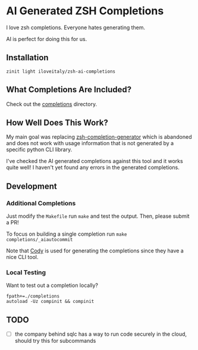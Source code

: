 # AI Generated ZSH Completions

I love zsh completions. Everyone hates generating them.

AI is perfect for doing this for us.

## Installation

```shell
zinit light iloveitaly/zsh-ai-completions
```

## What Completions Are Included?

Check out the [completions](completions) directory.

## How Well Does This Work?

My main goal was replacing [zsh-completion-generator](https://github.com/RobSis/zsh-completion-generator) which is abandoned and does not work with usage information that is not generated by a specific python CLI library.

I've checked the AI generated completions against this tool and it works quite well! I haven't yet found any errors in the generated completions.

## Development

### Additional Completions

Just modify the `Makefile` run `make` and test the output. Then, please submit a PR!

To focus on building a single completion run `make completions/_aiautocommit`

Note that [Cody](http://cody.dev) is used for generating the completions since they have a nice CLI tool.

### Local Testing

Want to test out a completion locally?

```shell
fpath+=./completions
autoload -Uz compinit && compinit
```

## TODO

- [ ] the company behind sqlc has a way to run code securely in the cloud, should try this for subcommands